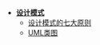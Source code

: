 * [**设计模式**](design-patterns/设计模式的七大原则.md)
  * [设计模式的七大原则](design-patterns/设计模式的七大原则.md)
  * [UML类图](design-patterns/UML类图.md)




